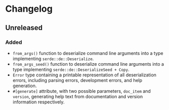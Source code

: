 # Changelog

## Unreleased
### Added
- `from_args()` function to deserialize command line arguments into a type implementing `serde::de::Deserialize`.
- `from_args_seed()` function to deserialize command line arguments into a type implementing `serde::de::DeserializeSeed + Copy`.
- `Error` type containing a printable representation of all deserialization errors, including parsing errors, development errors, and help generation.
- `#[generate]` attribute, with two possible parameters, `doc_item` and `version`, generating help text from documentation and version information respectively.
